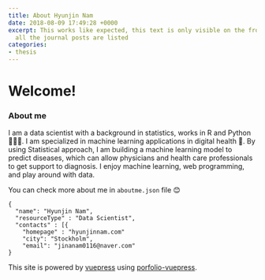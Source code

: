 ```yaml
---
title: About Hyunjin Nam
date: 2018-08-09 17:49:28 +0000
excerpt: This works like expected, this text is only visible on the front page where
  all the journal posts are listed
categories:
- thesis
---
```


# Welcome!



### About me

I am a data scientist with a background in statistics, works in R and Python 👩🏻‍💻. I am specialized in machine learning applications in digital health 💊. By using Statistical approach, I am building a machine learning model to predict diseases, which can allow physicians and health care professionals to get support to diagnosis. I enjoy machine learning, web programming, and play around with data.


You can check more about me in  `aboutme.json` file 😊



    {
      "name": "Hyunjin Nam",
      "resourceType" : "Data Scientist",
      "contacts" : [{ 
        "homepage" : "hyunjinnam.com"
        "city": "Stockholm",
        "email": "jinanam0116@naver.com"
    }


This site is powered by [vuepress](https://vuepress.vuejs.org/) using [porfolio-vuepress](https://github.com/forestryio/portfolio-vuepress).